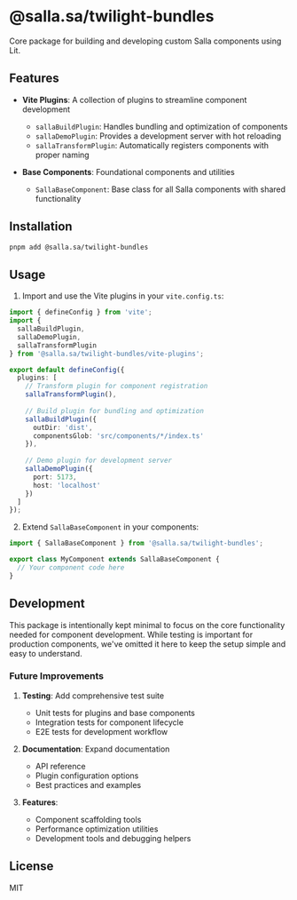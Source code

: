 # @salla.sa/twilight-bundles

Core package for building and developing custom Salla components using Lit.

## Features

- **Vite Plugins**: A collection of plugins to streamline component development
  - `sallaBuildPlugin`: Handles bundling and optimization of components
  - `sallaDemoPlugin`: Provides a development server with hot reloading
  - `sallaTransformPlugin`: Automatically registers components with proper naming

- **Base Components**: Foundational components and utilities
  - `SallaBaseComponent`: Base class for all Salla components with shared functionality

## Installation

```bash
pnpm add @salla.sa/twilight-bundles
```

## Usage

1. Import and use the Vite plugins in your `vite.config.ts`:

```typescript
import { defineConfig } from 'vite';
import { 
  sallaBuildPlugin, 
  sallaDemoPlugin,
  sallaTransformPlugin 
} from '@salla.sa/twilight-bundles/vite-plugins';

export default defineConfig({
  plugins: [
    // Transform plugin for component registration
    sallaTransformPlugin(),
    
    // Build plugin for bundling and optimization
    sallaBuildPlugin({
      outDir: 'dist',
      componentsGlob: 'src/components/*/index.ts'
    }),
    
    // Demo plugin for development server
    sallaDemoPlugin({
      port: 5173,
      host: 'localhost'
    })
  ]
});
```

2. Extend `SallaBaseComponent` in your components:

```typescript
import { SallaBaseComponent } from '@salla.sa/twilight-bundles';

export class MyComponent extends SallaBaseComponent {
  // Your component code here
}
```

## Development

This package is intentionally kept minimal to focus on the core functionality needed for component development. While testing is important for production components, we've omitted it here to keep the setup simple and easy to understand.

### Future Improvements

1. **Testing**: Add comprehensive test suite
   - Unit tests for plugins and base components
   - Integration tests for component lifecycle
   - E2E tests for development workflow

2. **Documentation**: Expand documentation
   - API reference
   - Plugin configuration options
   - Best practices and examples

3. **Features**:
   - Component scaffolding tools
   - Performance optimization utilities
   - Development tools and debugging helpers

## License

MIT
